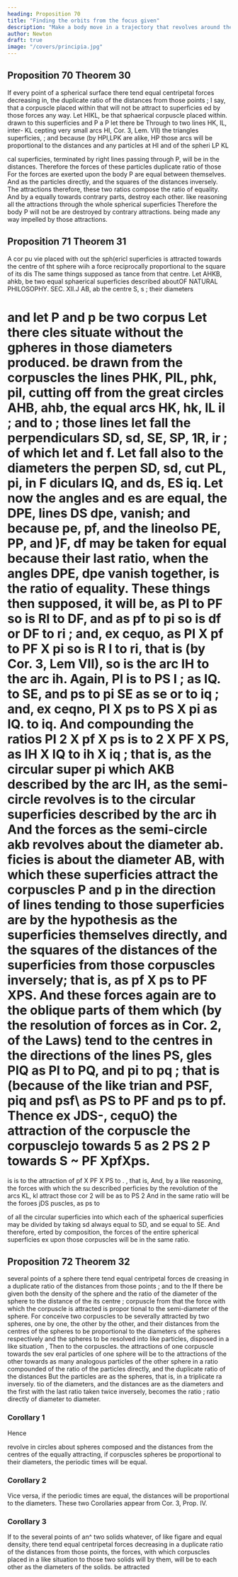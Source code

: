 ```yaml
---
heading: Proposition 70
title: "Finding the orbits from the focus given"
description: "Make a body move in a trajectory that revolves around the center of force in the same way as another body in the same trajectory at rest"
author: Newton
draft: true
image: "/covers/principia.jpg"
---
```




## Proposition 70 Theorem 30

If every point of a spherical surface there tend equal centripetal forces
decreasing in, the duplicate ratio of the distances from those points ;
I say, that a corpuscle placed within that
will not be attract to superficies 
ed by those forces any way.
Let HIKL, be that sphaerical
corpuscle placed within.
drawn
to this superficies
and P a
P
let
there
be
Through
to two lines HK, IL, inter-
KL
cepting very small arcs HI,
Cor. 3, Lem. VII) the triangles
superficies,
;
and because (by
HPI,LPK
are alike,
HP
those arcs will be proportional to the distances
and any particles at HI and
of the spheri
LP
KL

cal superficies, terminated by right lines passing through P, will be in the
distances.
Therefore the forces of these particles
duplicate ratio of those
For the forces are
exerted upon the body P are equal between themselves.
And
as the particles directly, and the squares of the distances inversely.
The attractions therefore,
these two ratios compose the ratio of equality.
And by a
equally towards contrary parts, destroy each other.
like reasoning all the attractions through the whole spherical superficies
Therefore the body P will not be
are destroyed by contrary attractions.
being
made
any way impelled by those attractions.


## Proposition 71 Theorem 31 

A cor pu vie placed with
out the sph(ericl superficies is attracted towards the centre of tht
sphere wiih a force reciprocally proportional to the square of its dis
The same things supposed as
tance from that centre.
Let
AHKB,
ahkb, be two equal sphaerical superficies described aboutOF NATURAL PHILOSOPHY.
SEC. XII.J
AB, ab
the centre S, s ; their diameters

and
let
P and p
be two corpus
Let there
cles situate without the gpheres in those diameters produced.
be drawn from the corpuscles the lines PHK, PIL, phk, pil, cutting off
from the great circles AHB, ahb, the equal arcs HK, hk, IL il ; and to
;
those lines let fall the perpendiculars SD, sd, SE, SP, 1R, ir ; of which let
and f. Let fall also to the diameters the perpen
SD, sd, cut PL, pi, in
F
diculars IQ,
and ds,
ES
iq.
Let now the angles
and es are equal, the
DPE,
lines
DS
dpe, vanish; and because
pe, pf, and the lineolso
PE, PP, and
)F, df may be taken for equal because their last ratio, when the angles
DPE, dpe vanish together, is the ratio of equality. These things then
supposed, it will be, as PI to PF so is RI to DF, and as pf to pi so is df or
DF to ri ; and, ex cequo, as PI X pf to PF X pi so is R I to ri, that is
(by Cor. 3, Lem VII), so is the arc IH to the arc ih.
Again, PI is to PS
I
;
as IQ. to
SE, and ps
to
pi
SE
as se or
to iq ; and,
ex ceqno, PI
X
ps
to
PS X pi as IQ. to iq. And compounding the ratios PI 2 X pf X ps is to
2
X PF X PS, as IH X IQ to ih X iq ; that is, as the circular super
pi
which
AKB
described by the arc IH, as the semi-circle
revolves
is to the circular superficies described by the arc ih
And the forces
as the semi-circle akb revolves about the diameter ab.
ficies
is
about the diameter AB,
with which these superficies attract the corpuscles
P
and p
in the direction
of lines tending to those superficies are by the hypothesis as the superficies
themselves directly, and the squares of the distances of the superficies from
those corpuscles inversely; that
is,
as
pf X ps
to
PF XPS. And
these
forces again are to the oblique parts of them which (by the resolution of
forces as in Cor. 2, of the Laws) tend to the centres in the directions of the
lines PS,
gles PIQ
as PI to PQ, and pi to pq ; that is (because of the like trian
and PSF, piq and psf\ as PS to PF and ps to pf. Thence ex
JDS-,
cequO) the attraction of the corpuscle
the corpusclejo towards 5 as
2
PS 2
P
towards S
~
PF XpfXps.
=
is
is
to
the attraction of
pf X PF X PS
to
.
,
that is,
And, by a like reasoning, the forces with which the su
described
perficies
by the revolution of the arcs KL, kl attract those cor
2
will
be
as
to PS 2
And in the same ratio will be the foroes
jDS
puscles,
as
ps
to


of all the circular superficies into which each of the sphaerical superficies
may be divided by taking sd always equal to SD, and se equal to SE. And
therefore,
erted
by composition, the forces of the entire spherical superficies ex
upon those corpuscles
will be in the
same
ratio.


## Proposition 72 Theorem 32

several points of a sphere there tend equal centripetal
forces de
creasing in a duplicate ratio of the distances from those points ; and
to the
If
there be given both the density of the sphere and the ratio
of the diameter of the sphere
to the distance of the
its
centre ;
corpuscle from
that the force with which the corpuscle is attracted is
propor
tional to the semi-diameter of the sphere.
For conceive two corpuscles to be severally attracted by two spheres, one
by one, the other by the other, and their distances from the centres of the
spheres to be proportional to the diameters of the spheres respectively and
the spheres to be resolved into like particles, disposed in a like situation
,
Then
to the corpuscles.
the attractions of one corpuscle towards the sev
eral particles of one sphere will be to the attractions of the other towards
as many analogous particles of the other
sphere in a ratio compounded of
the ratio of the particles directly, and the duplicate ratio of the distances
But the particles are as the spheres, that is, in a triplicate ra
inversely.
tio
of the diameters, and the distances are as the diameters and the first
with the last ratio taken twice inversely, becomes the ratio
;
ratio directly
of diameter to diameter.

### Corollary 1

Hence

revolve in circles about spheres composed
and
the distances from the centres of the
equally attracting,
if corpuscles
spheres be proportional to their diameters, the periodic times will be equal.


### Corollary 2

Vice versa, if the periodic times are equal, the distances will be proportional to the diameters.
These two Corollaries appear from Cor. 3, Prop. IV.

### Corollary 3 

If to the several points of an^ two solids whatever, of like figare and equal density, there tend equal centripetal forces decreasing in a
duplicate ratio of the distances from those points, the forces, with which
corpuscles placed in a like situation to those two solids will
by them, will be to each other as the diameters of the solids.
be attracted


